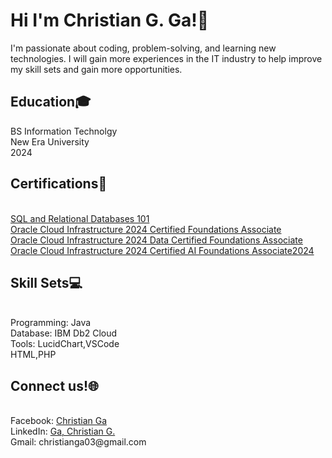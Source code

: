 <h1> Hi I'm Christian G. Ga!👋 </h1> 
I'm passionate about coding, problem-solving, and learning new technologies. I will gain more experiences in the IT industry to help improve my skill sets and gain more opportunities.


<h2>  Education🎓 </h2>
BS Information Technolgy<br>
New Era University<br>
2024

<h2>Certifications📝</h2> <br>
<a href="https://courses.cognitiveclass.ai/certificates/741df46a5645454686992347f91b4bcb">SQL and Relational Databases 101</a> <br>
<a href="https://catalog-education.oracle.com/ords/certview/sharebadge?id=68577F18A9C46EC164193AC7EAC706D9C65BD019B9CF8453FE240EC6D36EEC9B">Oracle Cloud Infrastructure 2024 Certified Foundations Associate</a> <br>
<a href="https://catalog-education.oracle.com/ords/certview/sharebadge?id=68577F18A9C46EC164193AC7EAC706D9A1D110DBE6BFCCF74BF1C27C4A3BB72E">Oracle Cloud Infrastructure 2024 Data Certified Foundations Associate</a> <br>
<a href="https://catalog-education.oracle.com/ords/certview/sharebadge?id=9019885A1FEC8A5199BC697BDF9717B007DDDB6275B948A6E9CE98EC1037396A&fbclid=IwZXh0bgNhZW0CMTEAAR2ak-8deFlgDEiukFmmw2Fvi7SxeaZa7bmLq9MReI2_CLRB58wWS7ikwjg_aem_AkOFcqZP5EZuUS93x_zP4Q">Oracle Cloud Infrastructure 2024 Certified AI Foundations Associate2024</a>



<h2>Skill Sets💻</h2> <br>
Programming: Java<br>
Database: IBM Db2 Cloud<br> 
Tools: LucidChart,VSCode<br>  
HTML,PHP



<h2>Connect us!🌐</h2> <br>
Facebook: <a href="https://www.facebook.com/christian.ga.33">Christian Ga</a> <br>
LinkedIn: <a href="https://www.linkedin.com/in/ga-christian-g-b1868b2a5"> Ga, Christian G. </a> <br>
Gmail: christianga03@gmail.com

